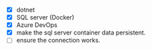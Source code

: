 - [x] dotnet
- [x] SQL server (Docker)
- [x] Azure DevOps
- [x] make the sql server container data persistent. 
- [ ] ensure the connection works.
